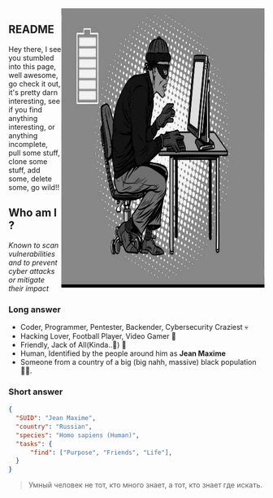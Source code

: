 

<img align="right" src="https://github.com/jjjeanmax/jjjeanmax/blob/main/img.jpg" alt="Dark image of ferns" width=400px height=550px />

## README
Hey there, I see you stumbled into this page, well awesome, go check it out, it's pretty darn interesting, see if you find anything interesting, or anything incomplete, pull some stuff, clone some stuff, add some, delete some, go wild!!

## Who am I ?
*Known to scan vulnerabilities and to prevent cyber attacks or mitigate their impact*
### Long answer
- Coder, Programmer, Pentester, Backender, Cybersecurity Craziest 💀
- Hacking Lover, Football Player, Video Gamer 👾
- Friendly, Jack of All(Kinda..🥸) 🦕
- Human, Identified by the people around him as **Jean Maxime**
- Someone from a country of a big (big nahh, massive) black population 👨🏾.
### Short answer
```json
{
  "SUID": "Jean Maxime",
  "country": "Russian",
  "species": "Homo sapiens (Human)",
  "tasks": {
      "find": ["Purpose", "Friends", "Life"],
  }
}
```

> Умный человек не тот, кто много знает, а тот, кто знает где искать.
